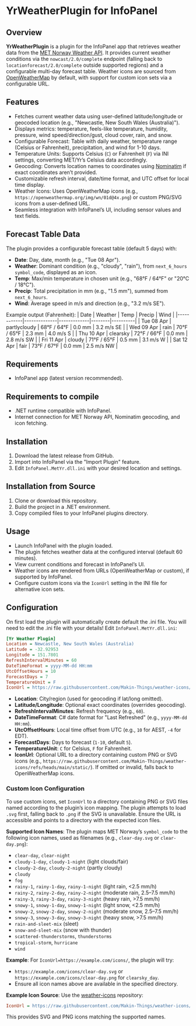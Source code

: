 # YrWeatherPlugin for InfoPanel

## Overview

**YrWeatherPlugin** is a plugin for the InfoPanel app that retrieves weather data from the [MET Norway Weather API](https://api.met.no/). It provides current weather conditions via the `nowcast/2.0/complete` endpoint (falling back to `locationforecast/2.0/complete` outside supported regions) and a configurable multi-day forecast table. Weather icons are sourced from [OpenWeatherMap](https://openweathermap.org/) by default, with support for custom icon sets via a configurable URL.

## Features
- Fetches current weather data using user-defined latitude/longitude or geocoded location (e.g., "Newcastle, New South Wales (Australia)").
- Displays metrics: temperature, feels-like temperature, humidity, pressure, wind speed/direction/gust, cloud cover, rain, and snow.
- Configurable Forecast: Table with daily weather, temperature range (Celsius or Fahrenheit), precipitation, and wind for 1-10 days.
- Temperature Units: Supports Celsius (`C`) or Fahrenheit (`F`) via INI settings, converting MET/Yr’s Celsius data accordingly.
- Geocoding: Converts location names to coordinates using [Nominatim](https://nominatim.openstreetmap.org/) if exact coordinates aren’t provided.
- Customizable refresh interval, date/time format, and UTC offset for local time display.
- Weather Icons: Uses OpenWeatherMap icons (e.g., `https://openweathermap.org/img/wn/01d@4x.png`) or custom PNG/SVG icons from a user-defined URL.
- Seamless integration with InfoPanel’s UI, including sensor values and text fields.

## Forecast Table Data
The plugin provides a configurable forecast table (default 5 days) with:
- **Date**: Day, date, month (e.g., "Tue 08 Apr").
- **Weather**: Dominant condition (e.g., "cloudy", "rain"), from `next_6_hours` `symbol_code`, displayed as an icon.
- **Temp**: Max/min temperature in chosen unit (e.g., "68°F / 64°F" or "20°C / 18°C").
- **Precip**: Total precipitation in mm (e.g., "1.5 mm"), summed from `next_6_hours`.
- **Wind**: Average speed in m/s and direction (e.g., "3.2 m/s SE").

Example output (Fahrenheit):
| Date       | Weather      | Temp        | Precip | Wind     |
|------------|--------------|-------------|--------|----------|
| Tue 08 Apr | partlycloudy | 68°F / 64°F | 0.0 mm | 3.2 m/s SE |
| Wed 09 Apr | rain         | 70°F / 65°F | 2.3 mm | 4.0 m/s S  |
| Thu 10 Apr | clearsky     | 72°F / 66°F | 0.0 mm | 2.8 m/s SW |
| Fri 11 Apr | cloudy       | 71°F / 65°F | 0.5 mm | 3.1 m/s W  |
| Sat 12 Apr | fair         | 73°F / 67°F | 0.0 mm | 2.5 m/s NW |

## Requirements
- InfoPanel app (latest version recommended).

## Requirements to compile
- .NET runtime compatible with InfoPanel.
- Internet connection for MET Norway API, Nominatim geocoding, and icon fetching.

## Installation
1. Download the latest release from GitHub.
2. Import into InfoPanel via the "Import Plugin" feature.
3. Edit `InfoPanel.MetYr.dll.ini` with your desired location and settings.

## Installation from Source
1. Clone or download this repository.
2. Build the project in a .NET environment.
3. Copy compiled files to your InfoPanel plugins directory.

## Usage
- Launch InfoPanel with the plugin loaded.
- The plugin fetches weather data at the configured interval (default 60 minutes).
- View current conditions and forecast in InfoPanel’s UI.
- Weather icons are rendered from URLs (OpenWeatherMap or custom), if supported by InfoPanel.
- Configure custom icons via the `IconUrl` setting in the INI file for alternative icon sets.

## Configuration
On first load the plugin will automatically create default the .ini file. You will need to edit the .ini file with your details!
Edit `InfoPanel.MetYr.dll.ini`:
```ini
[Yr Weather Plugin]
Location = Newcastle, New South Wales (Australia)
Latitude = -32.92953
Longitude = 151.7801
RefreshIntervalMinutes = 60
DateTimeFormat = yyyy-MM-dd HH:mm
UtcOffsetHours = 10
ForecastDays = 7
TemperatureUnit = F
IconUrl = https://raw.githubusercontent.com/Makin-Things/weather-icons/refs/heads/main/static/
```
- **Location**: City/region (used for geocoding if lat/long omitted).
- **Latitude/Longitude**: Optional exact coordinates (overrides geocoding).
- **RefreshIntervalMinutes**: Refresh frequency (e.g., `60`).
- **DateTimeFormat**: C# date format for "Last Refreshed" (e.g., `yyyy-MM-dd HH:mm`).
- **UtcOffsetHours**: Local time offset from UTC (e.g., `10` for AEST, `-4` for EDT).
- **ForecastDays**: Days to forecast (`1-10`, default `5`).
- **TemperatureUnit**: `C` for Celsius, `F` for Fahrenheit.
- **IconUrl**: Optional URL to a directory containing custom PNG or SVG icons (e.g., `https://raw.githubusercontent.com/Makin-Things/weather-icons/refs/heads/main/static/`). If omitted or invalid, falls back to OpenWeatherMap icons.

### Custom Icon Configuration
To use custom icons, set `IconUrl` to a directory containing PNG or SVG files named according to the plugin’s icon mapping. The plugin attempts to load `.svg` first, falling back to `.png` if the SVG is unavailable. Ensure the URL is accessible and points to a directory with the expected icon files.

**Supported Icon Names**:
The plugin maps MET Norway’s `symbol_code` to the following icon names, used as filenames (e.g., `clear-day.svg` or `clear-day.png`):
- `clear-day`, `clear-night`
- `cloudy-1-day`, `cloudy-1-night` (light clouds/fair)
- `cloudy-2-day`, `cloudy-2-night` (partly cloudy)
- `cloudy`
- `fog`
- `rainy-1`, `rainy-1-day`, `rainy-1-night` (light rain, <2.5 mm/h)
- `rainy-2`, `rainy-2-day`, `rainy-2-night` (moderate rain, 2.5–7.5 mm/h)
- `rainy-3`, `rainy-3-day`, `rainy-3-night` (heavy rain, >7.5 mm/h)
- `snowy-1`, `snowy-1-day`, `snowy-1-night` (light snow, <2.5 mm/h)
- `snowy-2`, `snowy-2-day`, `snowy-2-night` (moderate snow, 2.5–7.5 mm/h)
- `snowy-3`, `snowy-3-day`, `snowy-3-night` (heavy snow, >7.5 mm/h)
- `rain-and-sleet-mix` (sleet)
- `snow-and-sleet-mix` (snow with thunder)
- `scattered-thunderstorms`, `thunderstorms`
- `tropical-storm`, `hurricane`
- `wind`

**Example**:
For `IconUrl=https://example.com/icons/`, the plugin will try:
- `https://example.com/icons/clear-day.svg` or `https://example.com/icons/clear-day.png` for `clearsky_day`.
- Ensure all icon names above are available in the specified directory.

**Example Icon Source**:
Use the [weather-icons](https://github.com/Makin-Things/weather-icons) repository:
```ini
IconUrl = https://raw.githubusercontent.com/Makin-Things/weather-icons/refs/heads/main/static/
```
This provides SVG and PNG icons matching the supported names.
